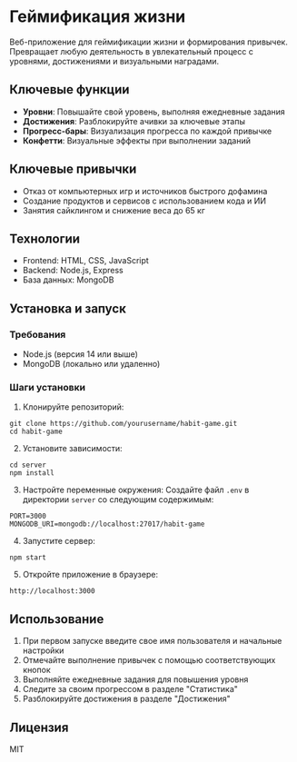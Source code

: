 # Геймификация жизни

Веб-приложение для геймификации жизни и формирования привычек. Превращает любую деятельность в увлекательный процесс с уровнями, достижениями и визуальными наградами.

## Ключевые функции

- **Уровни**: Повышайте свой уровень, выполняя ежедневные задания
- **Достижения**: Разблокируйте ачивки за ключевые этапы
- **Прогресс-бары**: Визуализация прогресса по каждой привычке
- **Конфетти**: Визуальные эффекты при выполнении заданий

## Ключевые привычки

- Отказ от компьютерных игр и источников быстрого дофамина
- Создание продуктов и сервисов с использованием кода и ИИ
- Занятия сайклингом и снижение веса до 65 кг

## Технологии

- Frontend: HTML, CSS, JavaScript
- Backend: Node.js, Express
- База данных: MongoDB

## Установка и запуск

### Требования

- Node.js (версия 14 или выше)
- MongoDB (локально или удаленно)

### Шаги установки

1. Клонируйте репозиторий:
```
git clone https://github.com/yourusername/habit-game.git
cd habit-game
```

2. Установите зависимости:
```
cd server
npm install
```

3. Настройте переменные окружения:
Создайте файл `.env` в директории `server` со следующим содержимым:
```
PORT=3000
MONGODB_URI=mongodb://localhost:27017/habit-game
```

4. Запустите сервер:
```
npm start
```

5. Откройте приложение в браузере:
```
http://localhost:3000
```

## Использование

1. При первом запуске введите свое имя пользователя и начальные настройки
2. Отмечайте выполнение привычек с помощью соответствующих кнопок
3. Выполняйте ежедневные задания для повышения уровня
4. Следите за своим прогрессом в разделе "Статистика"
5. Разблокируйте достижения в разделе "Достижения"

## Лицензия

MIT 
